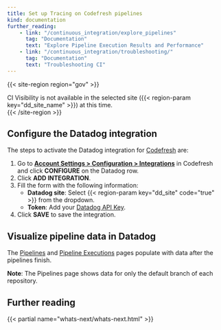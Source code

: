 ```yaml
---
title: Set up Tracing on Codefresh pipelines
kind: documentation
further_reading:
    - link: "/continuous_integration/explore_pipelines"
      tag: "Documentation"
      text: "Explore Pipeline Execution Results and Performance"
    - link: "/continuous_integration/troubleshooting/"
      tag: "Documentation"
      text: "Troubleshooting CI"
---
```


{{< site-region region="gov" >}}
<div class="alert alert-warning">CI Visibility is not available in the selected site ({{< region-param key="dd_site_name" >}}) at this time.</div>
{{< /site-region >}}

## Configure the Datadog integration

The steps to activate the Datadog integration for [Codefresh][1] are:

1. Go to **[Account Settings > Configuration > Integrations][2]** in Codefresh and click **CONFIGURE** on the Datadog row.
2. Click **ADD INTEGRATION**.
3. Fill the form with the following information:
   * **Datadog site**: Select {{< region-param key="dd_site" code="true" >}} from the dropdown.
   * **Token**: Add your [Datadog API Key][3].
4. Click **SAVE** to save the integration.

## Visualize pipeline data in Datadog

The [Pipelines][4] and [Pipeline Executions][5] pages populate with data after the pipelines finish.

**Note**: The Pipelines page shows data for only the default branch of each repository.

## Further reading

{{< partial name="whats-next/whats-next.html" >}}

[1]: https://codefresh.io/
[2]: https://g.codefresh.io/account-admin/account-conf/integration/datadog
[3]: https://app.datadoghq.com/organization-settings/api-keys
[4]: https://app.datadoghq.com/ci/pipelines
[5]: https://app.datadoghq.com/ci/pipeline-executions
